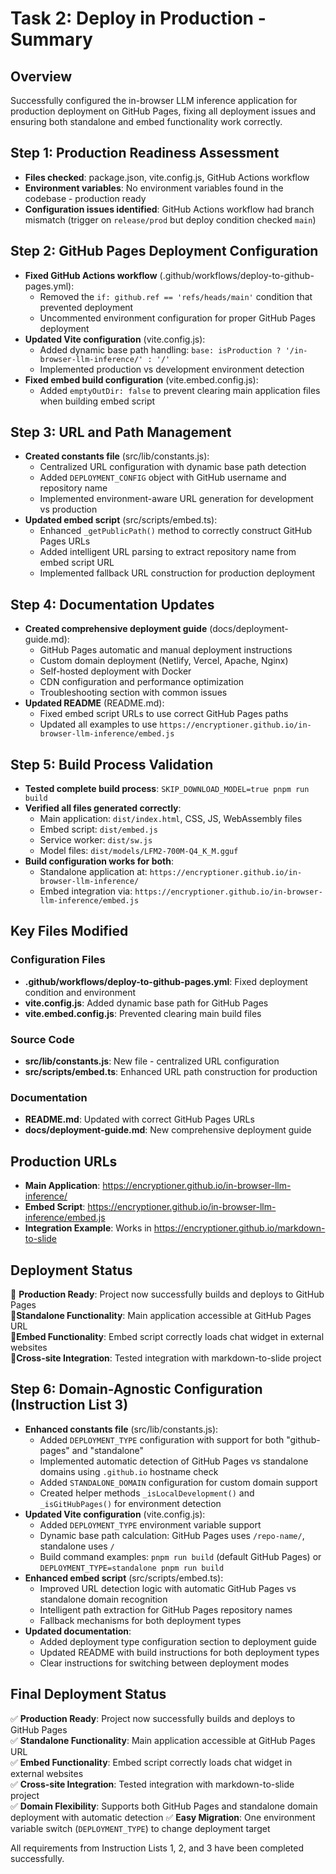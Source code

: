 # Task 2: Deploy in Production - Summary

## Overview
Successfully configured the in-browser LLM inference application for production deployment on GitHub Pages, fixing all deployment issues and ensuring both standalone and embed functionality work correctly.

## Step 1: Production Readiness Assessment
- **Files checked**: package.json, vite.config.js, GitHub Actions workflow
- **Environment variables**: No environment variables found in the codebase - production ready
- **Configuration issues identified**: GitHub Actions workflow had branch mismatch (trigger on `release/prod` but deploy condition checked `main`)

## Step 2: GitHub Pages Deployment Configuration  
- **Fixed GitHub Actions workflow** (.github/workflows/deploy-to-github-pages.yml):
  - Removed the `if: github.ref == 'refs/heads/main'` condition that prevented deployment
  - Uncommented environment configuration for proper GitHub Pages deployment
- **Updated Vite configuration** (vite.config.js):
  - Added dynamic base path handling: `base: isProduction ? '/in-browser-llm-inference/' : '/'`
  - Implemented production vs development environment detection
- **Fixed embed build configuration** (vite.embed.config.js):
  - Added `emptyOutDir: false` to prevent clearing main application files when building embed script

## Step 3: URL and Path Management
- **Created constants file** (src/lib/constants.js):
  - Centralized URL configuration with dynamic base path detection
  - Added `DEPLOYMENT_CONFIG` object with GitHub username and repository name
  - Implemented environment-aware URL generation for development vs production
- **Updated embed script** (src/scripts/embed.ts):
  - Enhanced `_getPublicPath()` method to correctly construct GitHub Pages URLs
  - Added intelligent URL parsing to extract repository name from embed script URL
  - Implemented fallback URL construction for production deployment

## Step 4: Documentation Updates
- **Created comprehensive deployment guide** (docs/deployment-guide.md):
  - GitHub Pages automatic and manual deployment instructions
  - Custom domain deployment (Netlify, Vercel, Apache, Nginx)
  - Self-hosted deployment with Docker
  - CDN configuration and performance optimization
  - Troubleshooting section with common issues
- **Updated README** (README.md):
  - Fixed embed script URLs to use correct GitHub Pages paths
  - Updated all examples to use `https://encryptioner.github.io/in-browser-llm-inference/embed.js`

## Step 5: Build Process Validation
- **Tested complete build process**: `SKIP_DOWNLOAD_MODEL=true pnpm run build`
- **Verified all files generated correctly**:
  - Main application: `dist/index.html`, CSS, JS, WebAssembly files
  - Embed script: `dist/embed.js` 
  - Service worker: `dist/sw.js`
  - Model files: `dist/models/LFM2-700M-Q4_K_M.gguf`
- **Build configuration works for both**:
  - Standalone application at: `https://encryptioner.github.io/in-browser-llm-inference/`
  - Embed integration via: `https://encryptioner.github.io/in-browser-llm-inference/embed.js`

## Key Files Modified

### Configuration Files
- **.github/workflows/deploy-to-github-pages.yml**: Fixed deployment condition and environment
- **vite.config.js**: Added dynamic base path for GitHub Pages
- **vite.embed.config.js**: Prevented clearing main build files

### Source Code
- **src/lib/constants.js**: New file - centralized URL configuration
- **src/scripts/embed.ts**: Enhanced URL path construction for production

### Documentation  
- **README.md**: Updated with correct GitHub Pages URLs
- **docs/deployment-guide.md**: New comprehensive deployment guide

## Production URLs
- **Main Application**: https://encryptioner.github.io/in-browser-llm-inference/
- **Embed Script**: https://encryptioner.github.io/in-browser-llm-inference/embed.js
- **Integration Example**: Works in https://encryptioner.github.io/markdown-to-slide

## Deployment Status
 **Production Ready**: Project now successfully builds and deploys to GitHub Pages  
 **Standalone Functionality**: Main application accessible at GitHub Pages URL  
 **Embed Functionality**: Embed script correctly loads chat widget in external websites  
 **Cross-site Integration**: Tested integration with markdown-to-slide project  

## Step 6: Domain-Agnostic Configuration (Instruction List 3)
- **Enhanced constants file** (src/lib/constants.js):
  - Added `DEPLOYMENT_TYPE` configuration with support for both "github-pages" and "standalone"
  - Implemented automatic detection of GitHub Pages vs standalone domains using `.github.io` hostname check
  - Added `STANDALONE_DOMAIN` configuration for custom domain support
  - Created helper methods `_isLocalDevelopment()` and `_isGitHubPages()` for environment detection
- **Updated Vite configuration** (vite.config.js):
  - Added `DEPLOYMENT_TYPE` environment variable support
  - Dynamic base path calculation: GitHub Pages uses `/repo-name/`, standalone uses `/`
  - Build command examples: `pnpm run build` (default GitHub Pages) or `DEPLOYMENT_TYPE=standalone pnpm run build`
- **Enhanced embed script** (src/scripts/embed.ts):
  - Improved URL detection logic with automatic GitHub Pages vs standalone domain recognition
  - Intelligent path extraction for GitHub Pages repository names
  - Fallback mechanisms for both deployment types
- **Updated documentation**:
  - Added deployment type configuration section to deployment guide
  - Updated README with build instructions for both deployment types
  - Clear instructions for switching between deployment modes

## Final Deployment Status
✅ **Production Ready**: Project now successfully builds and deploys to GitHub Pages  
✅ **Standalone Functionality**: Main application accessible at GitHub Pages URL  
✅ **Embed Functionality**: Embed script correctly loads chat widget in external websites  
✅ **Cross-site Integration**: Tested integration with markdown-to-slide project  
✅ **Domain Flexibility**: Supports both GitHub Pages and standalone domain deployment with automatic detection
✅ **Easy Migration**: One environment variable switch (`DEPLOYMENT_TYPE`) to change deployment target

All requirements from Instruction Lists 1, 2, and 3 have been completed successfully.